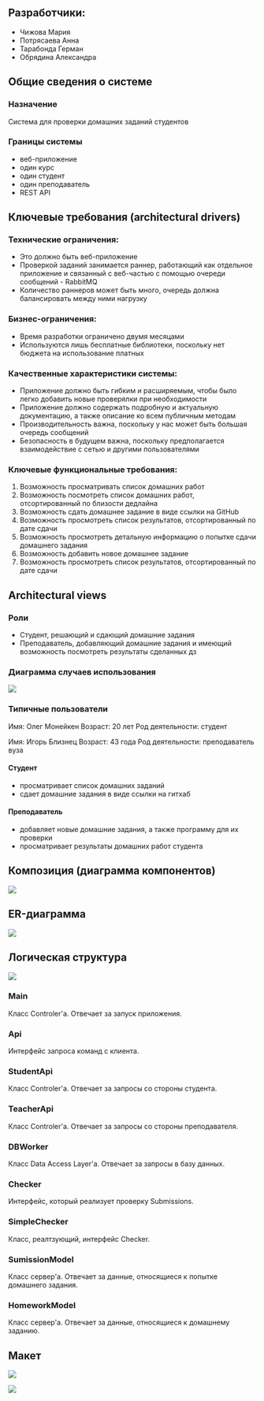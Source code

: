 ## Разработчики:
* Чижова Мария
* Потрясаева Анна
* Тарабонда Герман
* Обрядина Александра

## Общие сведения о системе
### Назначение
Система для проверки домашних заданий студентов

### Границы системы
* веб-приложение
* один курс
* один студент
* один преподаватель
* REST API
## Ключевые требования (architectural drivers)
### Технические ограничения:
* Это должно быть веб-приложение
* Проверкой заданий занимается раннер, работающий как отдельное приложение и связанный с веб-частью с помощью очереди сообщений - RabbitMQ
* Количество раннеров может быть много, очередь должна балансировать между ними нагрузку

### Бизнес-ограничения:
* Время разработки ограничено двумя месяцами
* Используются лишь бесплатные библиотеки, поскольку нет бюджета на использование платных

### Качественные характеристики системы:
* Приложение должно быть гибким и расширяемым, чтобы было легко добавить новые проверялки при необходимости
* Приложение должно содержать подробную и актуальную документацию, а также описание ко всем публичным методам
* Производительность важна, поскольку у нас может быть большая очередь сообщений
* Безопасность в будущем важна, поскольку предполагается взаимодействие с сетью и другими пользователями

### Ключевые функциональные требования:
1. Возможность просматривать список домашних работ
2. Возможность посмотреть список домашних работ, отсортированный по близости дедлайна
3. Возможность сдать домашнее задание в виде ссылки на GitHub
4. Возможность просмотреть список результатов, отсортированный по дате сдачи
5. Возможность просмотреть детальную информацию о попытке сдачи домашнего задания
6. Возможность добавить новое домашнее задание
7. Возможность просмотреть список результатов, отсортированный по дате сдачи

## Architectural views

### Роли
* Студент, решающий и сдающий домашние задания
* Преподаватель, добавляющий домашние задания и имеющий возможность посмотреть результаты сделанных дз

### Диаграмма случаев использования
![](https://github.com/MariaChizhova/SD-HwProj/blob/task01-architecture/images/usecases.jpg)
### Типичные пользователи
Имя: Олег Монейкен
Возраст: 20 лет
Род деятельности: студент

Имя: Игорь Близнец
Возраст: 43 года
Род деятельности: преподаватель вуза


#### Студент
* просматривает список домашних заданий
* сдает домашние задания в виде ссылки на гитхаб

#### Преподаватель
* добавляет новые домашние задания, а также программу для их проверки
* просматривает результаты домашних работ студента

## Композиция (диаграмма компонентов)

![](https://github.com/MariaChizhova/SD-HwProj/blob/task01-architecture/images/composition.jpg)

## ER-диаграмма

![](https://github.com/MariaChizhova/SD-HwProj/blob/task01-architecture/images/ERdiagram.jpg)

## Логическая структура

![](https://github.com/MariaChizhova/SD-HwProj/blob/task01-architecture/images/architecture.jpg) 

### Main

Класс Controler'a. Отвечает за запуск приложения.

### Api

Интерфейс запроса команд с клиента.

### StudentApi

Класс Controler'a. Отвечает за запросы со стороны студента.

### TeacherApi

Класс Controler'a. Отвечает за запросы со стороны преподавателя.

### DBWorker

Класс Data Access Layer'a. Отвечает за запросы в базу данных.

### Checker

Интерфейс, который реализует проверку Submissions.

### SimpleChecker

Класс, реалтзующий, интерфейс Checker.

### SumissionModel

Класс сервер'a. Отвечает за данные, относящиеся к попытке домашнего задания.

### HomeworkModel

Класс сервер'a. Отвечает за данные, относящиеся к домашнему заданию.

## Макет

![](https://github.com/MariaChizhova/SD-HwProj/blob/task01-architecture/images/student.jpg)

![](https://github.com/MariaChizhova/SD-HwProj/blob/task01-architecture/images/teacher.jpg)
